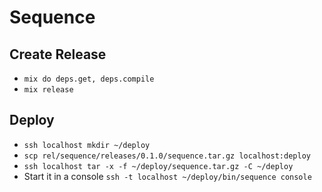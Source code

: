 # Sequence

## Create Release
* `mix do deps.get, deps.compile`
* `mix release`

## Deploy
* `ssh localhost mkdir ~/deploy`
* `scp rel/sequence/releases/0.1.0/sequence.tar.gz localhost:deploy`
* `ssh localhost tar -x -f ~/deploy/sequence.tar.gz -C ~/deploy`
* Start it in a console `ssh -t localhost ~/deploy/bin/sequence console`
